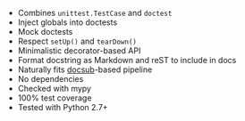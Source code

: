 * Combines `unittest.TestCase` and `doctest`
* Inject globals into doctests
* Mock doctests
* Respect `setUp()` and `tearDown()`
* Minimalistic decorator-based API
* Format docstring as Markdown and reST to include in docs
* Naturally fits [docsub](https://github.com/makukha/docsub)-based pipeline
* No dependencies
* Checked with mypy
* 100% test coverage
* Tested with Python 2.7+
